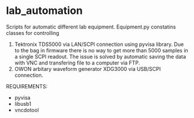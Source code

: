 # lab_automation
Scripts for automatic different lab equipment.
Equipment.py constatins classes for controlling
1. Tektronix TDS5000 via LAN/SCPI connection using pyvisa library. 
Due to the bag in firmware there is no way to get more than 5000 samples in a single SCPI readout.
The issue is solved by automatic saving the data with VNC and transfering file to a computer via FTP.
2. OWON arbitary waveform generator XDG3000 via USB/SCPI connection.  

REQUIREMENTS:
- pyvisa
- libusb1
- vncdotool
